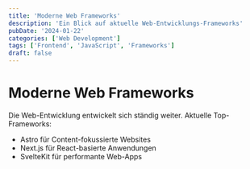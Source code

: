 ```yaml
---
title: 'Moderne Web Frameworks'
description: 'Ein Blick auf aktuelle Web-Entwicklungs-Frameworks'
pubDate: '2024-01-22'
categories: ['Web Development']
tags: ['Frontend', 'JavaScript', 'Frameworks']
draft: false
---
```


# Moderne Web Frameworks

Die Web-Entwicklung entwickelt sich ständig weiter. Aktuelle Top-Frameworks:

- Astro für Content-fokussierte Websites
- Next.js für React-basierte Anwendungen
- SvelteKit für performante Web-Apps
